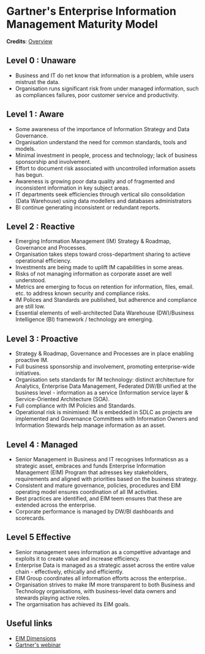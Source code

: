 # Gartner's Enterprise Information Management Maturity Model

**Credits**: [Overview](https://image.slidesharecdn.com/chief-data-officer-forum-role-of-metadata-and-data-quality-in-data-analytics-feburary-2016-shared-ve-160217015631/95/iag-presentation-at-the-chief-data-officer-forum-sydney-8-638.jpg)

## Level 0 : Unaware 
* Business and IT do net know that information is a problem, while users mistrust the data.
* Organisation runs significant risk from under managed information, such as compliances failures, poor customer service and productivity. 

## Level 1 : Aware 
* Some awareness of the importance of Information Strategy and Data Governance.
* Organisation understand the need for common standards, tools and models.
* Minimal investment in people, process and technology; lack of business sponsorship and involvement.
* Effort to document risk associated with uncontrolled information assets has begun.
* Awareness is growing poor data quality and of fragmented and inconsistent information in key subject areas.
* IT departments seek efficiencies through vertical silo consolidation (Data Warehouse) using data modellers and databases administrators
* BI continue generating inconsistent or redundant reports.

## Level 2 : Reactive 
* Emerging Information Management (IM) Strategy & Roadmap, Governance and Processes.
* Organisation takes steps toward cross-department sharing to actieve operational efficiency.
* Investments are being made to uplift IM capabilities in some areas.
* Risks of not managing information as corporate asset are well understood.
* Metrics are emerging to focus on retention for information, files, email. etc. to address known security and compliance risks.
* IM Polices and Standards are published, but adherence and compliance are still low.
* Essential elements of well-architected Data Warehouse (DW)/Business Intelligence (BI) framework / technology are emerging. 

## Level 3 : Proactive 
* Strategy & Roadmap, Governance and Processes are in place enabling proactive IM.
* Full business sponsorship and involvement, promoting enterprise-wide initiatives.
* Organisation sets standards for IM technology: distinct architecture for Analytics, Enterprise Data Management, Federated DW/BI unified at the business level - information as a service (Information service layer & Service-Oriented Architecture (SOA).
* Full compliance with IM Policies and Standards.
* Operational risk is minimised: IM is embedded in SDLC as projects are implemented and Governance Committees with Information Owners and Information Stewards help manage information as an asset. 

## Level 4 : Managed
* Senior Management in Business and IT recognises Informaticsn as a strategic asset, embraces and funds Enterprise Information Management (EIM) Program that adresses key stakeholders, requirements and aligned with priorities based on the business strategy.
* Consistent and mature governance, policies, procedures and EIM operating model ensures coordination of all IM activities.
* Best practices are identified, and EIM teem ensures that these are extended across the enterprise.
* Corporate performance is managed by DW/BI dashboards and scorecards. 

## Level 5 Effective 
* Senior management sees information as a compettive advantage and exploits it to create value and increase efficiency.
* Enterprise Data is managed as a strategic asset across the entire value chain - effectively, ethically and efficiently.
* EIM Group coordinates all information efforts across the enterprise..
* Organisation strives to make IM more transparent to both Business and Technology organisations, with business-level data owners and stewards playing active roles.
* The orgarnisation has achieved its EIM goals.

## Useful links
* [EIM Dimensions](https://pbs.twimg.com/media/C5Rq1oEUoAErhXn.jpg)
* [Gartner's webinar](https://www.gartner.com/webinar/3576218?srcId=1-7290136482)
